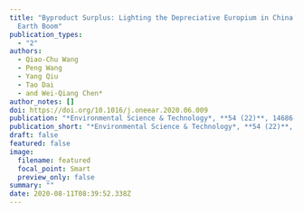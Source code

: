 ```yaml
---
title: "Byproduct Surplus: Lighting the Depreciative Europium in China’s Rare
  Earth Boom"
publication_types:
  - "2"
authors:
  - Qiao-Chu Wang
  - Peng Wang
  - Yang Qiu
  - Tao Dai
  - and Wei-Qiang Chen*
author_notes: []
doi: https://doi.org/10.1016/j.oneear.2020.06.009
publication: "*Environmental Science & Technology*, **54 (22)**, 14686-14693"
publication_short: "*Environmental Science & Technology*, **54 (22)**, 14686-14693"
draft: false
featured: false
image:
  filename: featured
  focal_point: Smart
  preview_only: false
summary: ""
date: 2020-08-11T08:39:52.338Z
---
```

